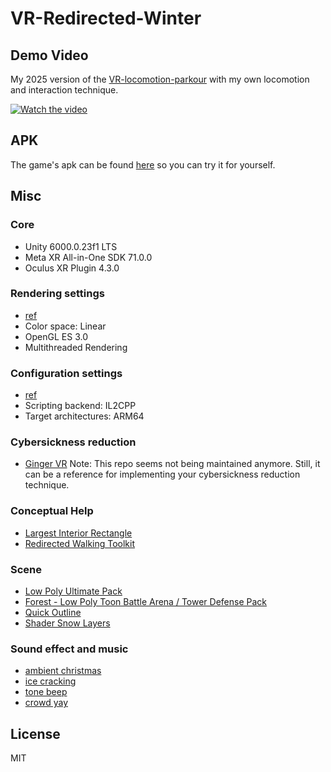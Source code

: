 # VR-Redirected-Winter

## Demo Video

My 2025 version of the [VR-locomotion-parkour](https://github.com/wenjietseng/VR-locomotion-parkour) with my own locomotion and interaction technique.

[![Watch the video](https://img.youtube.com/vi/HOvFqeYuPFk/maxresdefault.jpg)](https://www.youtube.com/watch?v=HOvFqeYuPFk)


## APK
The game's apk can be found <a href="https://github.com/HenryORange/VR-locomotion-parkour/releases/tag/v1.0.0">here</a> so you can try it for yourself.

## Misc

### Core

- Unity 6000.0.23f1 LTS
- Meta XR All-in-One SDK 71.0.0
- Oculus XR Plugin 4.3.0

### Rendering settings

- [ref](https://developer.oculus.com/documentation/unity/unity-conf-settings/#rendering-settings)
- Color space: Linear
- OpenGL ES 3.0
- Multithreaded Rendering

### Configuration settings

- [ref](https://developer.oculus.com/documentation/unity/unity-conf-settings/#configuration-settings)
- Scripting backend: IL2CPP
- Target architectures: ARM64

### Cybersickness reduction

- [Ginger VR](https://github.com/angsamuel/GingerVR) Note: This repo seems not being maintained anymore. Still, it can be a reference for implementing your cybersickness reduction technique.

### Conceptual Help

- [Largest Interior Rectangle](https://github.com/Evryway/lir)
- [Redirected Walking Toolkit](https://github.com/USC-ICT-MxR/RDWT)

### Scene

- [Low Poly Ultimate Pack](https://assetstore.unity.com/packages/3d/props/low-poly-ultimate-pack-54733)
- [Forest - Low Poly Toon Battle Arena / Tower Defense Pack](https://assetstore.unity.com/packages/3d/environments/forest-low-poly-toon-battle-arena-tower-defense-pack-100080)
- [Quick Outline](https://assetstore.unity.com/packages/tools/particles-effects/quick-outline-115488)
- [Shader Snow Layers](https://github.com/daniel-ilett/shaders-snow-layers)

### Sound effect and music

- [ambient christmas](https://freesound.org/people/AudioCoffee/sounds/770696/)
- [ice cracking](https://freesound.org/people/wwstudioswastaken/sounds/624163/)
- [tone beep](https://freesound.org/people/pan14/sounds/263133/)
- [crowd yay](https://freesound.org/people/mlteenie/sounds/169233/)

## License

MIT
